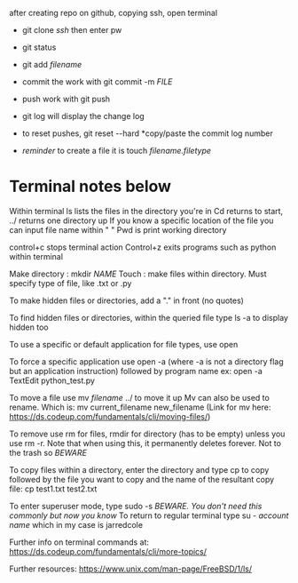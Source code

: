 after creating repo on github, copying ssh, open terminal
- git clone *ssh* then enter pw
- git status
- git add *filename*
- commit the work with git commit -m *FILE*
- push work with git push
- git log will display the change log
- to reset pushes, git reset --hard *copy/paste the commit log number


- *reminder* to create a file it is touch *filename.filetype*



# Terminal notes below
Within terminal ls lists the files in the directory you're in
Cd returns to start, ../ returns one directory up
If you know a specific location of the file you can input file name within " "
Pwd is print working directory

control+c stops terminal action
Control+z exits programs such as python within terminal

Make directory : mkdir *NAME*
Touch : make files within directory. Must specify type of file, like .txt or .py

To make hidden files or directories, add a "." in front (no quotes)

To find hidden files or directories, within the queried file type ls -a to display hidden too

To use a specific or default application for file types, use open

To force a specific application use open -a (where -a is not a directory flag but an application instruction) followed by program name ex: open -a TextEdit python_test.py

To move a file use mv *filename* ../ to move it up
Mv can also be used to rename. Which is: mv current_filename new_filename
(Link for mv here:  https://ds.codeup.com/fundamentals/cli/moving-files/)

To remove use rm for files, rmdir for directory (has to be empty) unless you use rm -r. Note that when using this, it permanently deletes forever. Not to the trash so *BEWARE*

To copy files within a directory, enter the directory and type cp to copy followed by the file you want to copy and the name of the resultant copy file: cp test1.txt test2.txt

To enter superuser mode, type sudo -s *BEWARE. You don't need this commonly but now you know*
To return to regular terminal type su - *account name* which in my case is jarredcole

Further info on terminal commands at:  https://ds.codeup.com/fundamentals/cli/more-topics/

Further resources: https://www.unix.com/man-page/FreeBSD/1/ls/